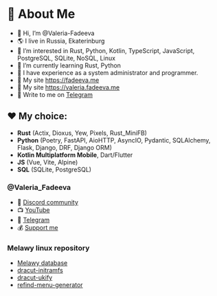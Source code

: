 # 🌸 About Me
- 👋 Hi, I’m @Valeria-Fadeeva
- 🌎 I live in Russia, Ekaterinburg
- 👀 I’m interested in Rust, Python, Kotlin, TypeScript, JavaScript, PostgreSQL, SQLite, NoSQL, Linux
- 🌱 I’m currently learning Rust, Python
- 👩 I have experience as a system administrator and programmer.
- 🔖 My site https://fadeeva.me 
- 🔖 My site https://valeria.fadeeva.me 
- 💬 Write to me on [Telegram](https://t.me/Melawy_tyan)

## ❤️ My choice: 
- **Rust** (Actix, Dioxus, Yew, Pixels, Rust_MiniFB)
- **Python** (Poetry, FastAPI, AioHTTP, AsyncIO, Pydantic, SQLAlchemy, Flask, Django, DRF, Django ORM)
- **Kotlin Multiplatform Mobile**, Dart/Flutter
- **JS** (Vue, Vite, Alpine)
- **SQL** (SQLite, PostgreSQL)

### @Valeria_Fadeeva
- 🌟 [Discord community](https://discord.gg/725zXx7RhJ)
- 📺 [YouTube](https://www.youtube.com/@Valeria_Fadeeva)
- 💬 [Telegram](https://t.me/Melawy_tyan)
- 💰 [Support me](https://www.tinkoff.ru/rm/fadeeva.valeriya96/9bLRi79066)

<!---
Valeria-Fadeeva/Valeria-Fadeeva is a ✨ special ✨ repository because its `README.md` (this file) appears on your GitHub profile.
You can click the Preview link to take a look at your changes.
--->

### Melawy linux repository
- [Melawy database](https://github.com/Valeria-Fadeeva/melawy-repo)
- [dracut-initramfs](https://github.com/Valeria-Fadeeva/melawy-dracut-initramfs)
- [dracut-ukify](https://github.com/Valeria-Fadeeva/melawy-dracut-ukify)
- [refind-menu-generator](https://github.com/Valeria-Fadeeva/melawy-refind-menu-generator)
